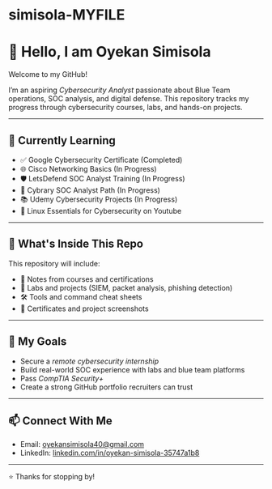 # simisola-MYFILE
# 👋 Hello, I am Oyekan Simisola

Welcome to my GitHub!

I’m an aspiring *Cybersecurity Analyst* passionate about Blue Team operations, SOC analysis, and digital defense. This repository tracks my progress through cybersecurity courses, labs, and hands-on projects.

---

## 🧠 Currently Learning
- ✅ Google Cybersecurity Certificate (Completed)
- 🌐 Cisco Networking Basics (In Progress)
- 🛡 LetsDefend SOC Analyst Training (In Progress)
- 📘 Cybrary SOC Analyst Path (In Progress)
- 📚 Udemy Cybersecurity Projects (In Progress)
- 🐧 Linux Essentials for Cybersecurity on Youtube

---

## 🔧 What's Inside This Repo
This repository will include:
- 📁 Notes from courses and certifications
- 🧪 Labs and projects (SIEM, packet analysis, phishing detection)
- 🛠 Tools and command cheat sheets
- 🏅 Certificates and project screenshots

---

## 🎯 My Goals
- Secure a *remote cybersecurity internship*
- Build real-world SOC experience with labs and blue team platforms
- Pass *CompTIA Security+*
- Create a strong GitHub portfolio recruiters can trust

---

## 📫 Connect With Me
- Email: oyekansimisola40@gmail.com
- LinkedIn: [linkedin.com/in/oyekan-simisola-35747a1b8](https://www.linkedin.com/in/oyekan-simisola-35747a1b8)

---

⭐ Thanks for stopping by!
